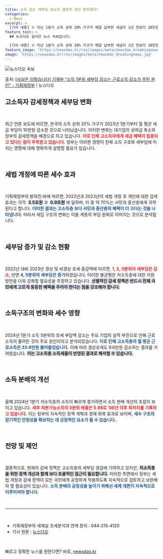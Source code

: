 ```yaml
---
title: 소득 감소 세부담 감소의 결정적 원인 밝혀졌다!
categories:
  - News
excerpt: >
  [기사 내용] ㅇ 지난 1분기 소득 상위 20% 가구가 매달 납부한 세금이 1년 전보다 10만원 넘게 줄어든…
feature_text: >
  ## 뉴스다오 실시간 뉴스 속보입니다.

  [기사 내용] ㅇ 지난 1분기 소득 상위 20% 가구가 매달 납부한 세금이 1년 전보다 10만원 넘게 줄어든…
feature_image: 'https://newsdao.kr/res/images/meta/newsdao_breakingnews.jpg'
image: 'https://newsdao.kr/res/images/meta/newsdao_breakingnews.jpg'
---
```


![뉴스다오 속보](https://newsdao.kr/res/images/meta/newsdao_breakingnews.jpg)

<p>출처: <a href="https://newsdao.kr/3932" rel="dofollow">[사실은 이렇습니다] 기재부 “소득 1분위 세부담 감소는 근로소득 감소가 주된 원인” - 기획재정부</a> | 뉴스다오</p>

<h2 data-ke-size="size26">고소득자 감세정책과 세부담 변화</h2>

<p data-ke-size="size16">&nbsp;</p>

</p>최근 언론 보도에 따르면, 한국의 소득 상위 20% 가구가 2023년 1분기부터 월 평균 세금 부담이 10만원 감소한 것으로 나타났습니다. 이러한 변화는 대기업의 상여금 축소와 정부의 감세정책을 배경으로 하고 있습니다. <b><span style="color: #ee2323;">이로 인해 고소득자에게 세금 혜택이 집중되고 있다는 점이 주목받고 있습니다.</span></b> 정부는 이러한 경향이 전체 소득 구조와 세부담에 미치는 영향에 대해 명확하게 설명할 필요가 있습니다.</p>

<p data-ke-size="size16">&nbsp;</p>

<h2 data-ke-size="size26">세법 개정에 따른 세수 효과</h2>

<p data-ke-size="size16">&nbsp;</p>

<p>기획재정부의 밝혀진 바에 따르면, 2022년과 2023년의 세법 개정 후 개인에 대한 감세효과는 각각 &nbsp;<b><span style="background-color: #21538527;">3.5조원</span></b>&nbsp;과 &nbsp;<b><span style="background-color: #21538527;">0.9조원</span></b>&nbsp;에 달하며, 이 중 약 70%는 서민과 중산층에게 귀착된다고 합니다. <b><span style="color: #1a5490;">이러한 결과는 고소득층 보다 서민과 중산층의 혜택이 더 크다는 것을 나타냅니다.</span></b> 따라서 세입 구조의 변화는 이들 계층의 부담 완화로 이어지는 것으로 분석됩니다.</p>

<p data-ke-size="size16">&nbsp;</p>

<h2 data-ke-size="size26">세부담 증가 및 감소 현황</h2>

<p data-ke-size="size16">&nbsp;</p>

<p>2022년 대비 2023년 경상 및 비경상 조세 증감액에 따르면, <b><span style="color: #ee2323;">1, 2, 3분위의 세부담은 감소</span></b>, 반면 <b><span style="color: #1a5490;">4, 5분위의 세부담은 증가</span></b>하였습니다. 이러한 불균형은 저소득층에 대한 지원 방안을 더욱 강화할 필요성을 주장하고 있습니다. <b><span style="background-color: #21538527;">선별적인 감세 정책은 반드시 전체 국민에게 고르게 동등한 혜택을 주어야 한다는 점을 강조해야 합니다.</span></b></p>

<p data-ke-size="size16">&nbsp;</p>

<h2 data-ke-size="size26">소득구조의 변화와 세수 영향</h2>

<p data-ke-size="size16">&nbsp;</p>

<p>2024년 1분기 소득 5분위의 조세 부담액 감소는 주요 기업의 실적 부진으로 인해 근로소득이 줄어든 것이 주요 원인이라고 분석되었습니다. <b><span style="color: #1a5490;">이로 인해 고소득층의 월 평균 근로소득은 33.9만원 줄어들었습니다.</span></b> 이에 따라 경상조세도 9.6만원 감소하는 결과를 가져왔습니다. <b><span style="background-color: #21538527;">이는 고소득층 소득세율이 반영된 결과로 해석할 수 있습니다.</span></b></p>

<p data-ke-size="size16">&nbsp;</p>

<h2 data-ke-size="size26">소득 분배의 개선</h2>

<p data-ke-size="size16">&nbsp;</p>

<p>올해 2024년 1분기 저소득층의 소득이 빠르게 증가하면서 소득 분배 개선의 조짐이 보이고 있습니다. <b><span style="color: #ee2323;">세후 처분가능소득의 5분위 배율은 5.98로 ’06년 이후 최저치를 기록하고 있습니다.</span></b> 이는 정부의 지속적인 정책 개혁과 경제 회복 효과로 보이며, <b><span style="color: #1a5490;">세수 구조의 장기적인 안정성을 확보하는 데 긍정적인 요소가 될 수 있습니다.</span></b>.</p>

<p data-ke-size="size16">&nbsp;</p>

<h2 data-ke-size="size26">전망 및 제언</h2>

<p data-ke-size="size16">&nbsp;</p>

<p>결론적으로, 현재의 감세 정책은 고소득층의 세부담 경감에 기여하고 있지만, <b><span style="background-color: #21538527;">저소득층을 위한 정책 개선과 함께 보다 포괄적인 접근이 필요합니다.</span></b> 이러한 측면에서 정부는 세법 개정과 감세 정책이 모든 국민에게 공정하게 작용하도록 지속적으로 검토하고 보완해야 할 필요성이 있습니다. <b><span style="color: #1a5490;">소득 분배의 공정성을 높이기 위해선 세제 개편이 지속적으로 이루어져야 합니다.</span></b></p>

<p data-ke-size="size16">&nbsp;</p>

<hr>

<p data-ke-size="size16">&nbsp;</p>

<ul>
    <li>기획재정부의 세제실 조세분석과 연계 문의 : 044-215-4120</li>
    <li>기사 원문 : <a href="https://newsdao.kr/3932">뉴스다오</a></li>
</ul>

<p data-ke-size="size16">&nbsp;</p> 

빠르고 정확한 뉴스를 원한다면? 바로, <a href="https://newsdao.kr" rel="dofollow">newsdao.kr</a>



